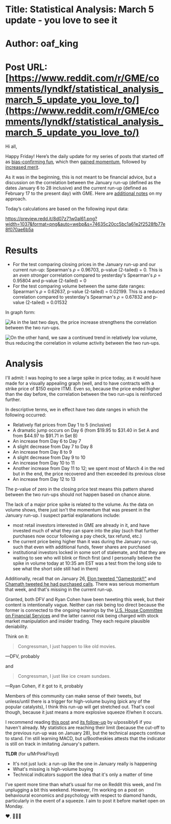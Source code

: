 # Title: Statistical Analysis: March 5 update - you love to see it
# Author: oaf_king
# Post URL: [https://www.reddit.com/r/GME/comments/lyndkf/statistical_analysis_march_5_update_you_love_to/](https://www.reddit.com/r/GME/comments/lyndkf/statistical_analysis_march_5_update_you_love_to/)


Hi all,

Happy Friday! Here’s the daily update for my series of posts that started off as [bias-confirming fun](https://www.reddit.com/r/GME/comments/lwsiai/just_for_fun_for_your_confirmation_bias_needs/)*,* which then [gained momentum](https://www.reddit.com/r/GME/comments/lx4gbv/yall_this_is_statistically_significant_action/), followed by [increased merit](https://www.reddit.com/r/GME/comments/lxwv8r/statistical_analysis_march_4_update_pricing/).

As it was in the beginning, this is not meant to be financial advice, but a discussion on the correlation between the January run-up (defined as the dates January 6 to 28 inclusive) and the current run-up (defined as February 17 to the present day) with GME. Here are [additional notes](https://www.reddit.com/r/GME/comments/lxhatz/some_additional_thoughts_on_statistical_analysis/) on my approach.

Today’s calculations are based on the following input data:

https://preview.redd.it/8d07z71w0al61.png?width=1037&format=png&auto=webp&s=74635c20cc5bc1a61e2f2528fb77e8f070ae6b5a

# Results

* For the test comparing closing prices in the January run-up and our current run-up: Spearman's *ρ* = 0.96703, p-value (2-tailed) = 0. This is an *even stronger* correlation compared to yesterday's Spearman's *ρ* = 0.95804 and p-value (2-tailed) = 0
* For the test comparing volume between the same date ranges: Spearman's *ρ* = 0.62637, p-value (2-tailed) = 0.02199. This is a reduced correlation compared to yesterday's Spearman's *ρ* = 0.67832 and p-value (2-tailed) = 0.01532

In graph form:

![As in the last two days, the price increase strengthens the correlation between the two run-ups.](https://preview.redd.it/36hzilbt1al61.png?width=884&format=png&auto=webp&s=a00947502b13312d127f67aab2c9209ef656c865)

![On the other hand, we saw a continued trend in relatively low volume, thus reducing the correlation in volume activity between the two run-ups.](https://preview.redd.it/0u64bi692al61.png?width=1099&format=png&auto=webp&s=1463b0456a597525d53daf1baa2d00372dbdc497)

# Analysis

I'll admit: I was hoping to see a large spike in price today, as it would have made for a visually appealing graph (well, and to have contracts with a strike price of $150 expire ITM). Even so, because the price ended higher than the day before, the correlation between the two run-ups is reinforced further.

In descriptive terms, we in effect have two date ranges in which the following occurred:

* Relatively flat prices from Day 1 to 5 (inclusive)
* A dramatic jump occurs on Day 6 (from $19.95 to $31.40 in Set A and from $44.97 to $91.71 in Set B)
* An increase from Day 6 to Day 7
* A slight decrease from Day 7 to Day 8
* An increase from Day 8 to 9
* A slight decrease from Day 9 to 10
* An increase from Day 10 to 11
* Another increase from Day 11 to 12; we spent most of March 4 in the red but in the end, the price recovered and then exceeded its previous close
* An increase from Day 12 to 13

The p-value of zero in the closing price test means this pattern shared between the two run-ups should not happen based on chance alone.

The lack of a major price spike is related to the volume. As the data on volume shows, there just isn't the momentum that was present in the January run-up. I suspect partial explanations include:

* most retail investors interested in GME are already in it, and have invested much of what they can spare into the play (such that further purchases now occur following a pay check, tax refund, etc.)
* the current price being higher than it was during the January run-up, such that even with additional funds, fewer shares are purchased
* institutional investors locked in some sort of stalemate, and that they are waiting to see who will blink or flinch first (and I personally believe the spike in volume today at 10:35 am EST was a test from the long side to see what the short side still had in them)

Additionally, recall that on January 26, [Elon tweeted "Gamestonk!!"](https://twitter.com/elonmusk/status/1354174279894642703) and [Chamath tweeted he had purchased calls](https://twitter.com/chamath/status/1354089928313823232). There was serious momentum that week, and that's missing in the current run-up.

Granted, both DFV and Ryan Cohen have been tweeting this week, but their content is intentionally vague. Neither can risk being too direct because the former is connected to the ongoing hearings by the [U.S. House Committee on Financial Services](https://twitter.com/FSCDems/status/1367247053991022592) and the latter cannot risk being charged with stock market manipulation and insider trading. They each require plausible deniability.

Think on it:

>Congressman, I just happen to like old movies.

—DFV, probably

and

>Congressman, I just like ice cream sundaes.

—Ryan Cohen, if it got to it, probably

Members of this community can make sense of their tweets, but unless/until there is a trigger for high-volume buying (pick any of the popular catalysts), I think this run-up will get stretched out. That's cool though, because it just means a more explosive squeeze if/when it occurs.

I recommend reading [this post](https://www.reddit.com/r/GME/comments/lxyjdh/tomorrow_gme_is_mooning_the_ttm_squeeze_explained/) and [its follow-up](https://www.reddit.com/r/GME/comments/lyh8cm/gme_squeeze_indicator_update/) by u/possibly6 if you haven't already. My statistics are reaching their limit (because the cut-off to the previous run-up was on January 28), but the technical aspects continue to stand. I'm still learning MACD, but u/Bootheskies attests that the indicator is still on track in imitating January's pattern.

**TLDR** (for u/MrPinkFloyd)

* It's not just luck: a run-up like the one in January really is happening
* What's missing is high-volume buying
* Technical indicators support the idea that it's only a matter of time

I’ve spent more time than what’s usual for me on Reddit this week, and I’m unplugging a bit this weekend. However, I’m working on a post on behavioural economics and psychology with respect to diamond hands, particularly in the event of a squeeze. I aim to post it before market open on Monday.

❤️, 🦍💎🙌